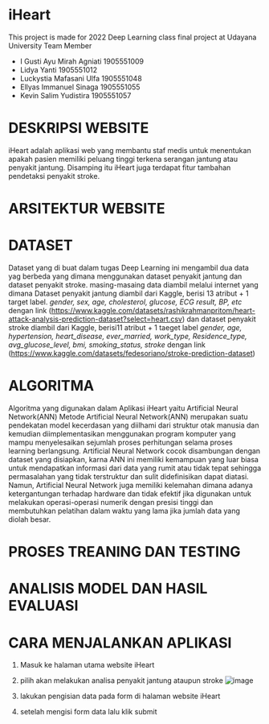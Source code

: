 # iHeart
This project is made for 2022 Deep Learning class final project at Udayana University
Team Member
- I Gusti Ayu Mirah Agniati   1905551009
- Lidya Yanti	                1905551012
- Luckystia Mafasani Ulfa	    1905551048
- Ellyas Immanuel Sinaga	    1905551055
- Kevin Salim Yudistira	      1905551057

# DESKRIPSI WEBSITE
iHeart adalah aplikasi web yang membantu staf medis untuk menentukan apakah pasien memiliki peluang tinggi terkena serangan jantung atau penyakit jantung. Disamping itu iHeart juga terdapat fitur tambahan pendetaksi penyakit stroke. 

# ARSITEKTUR WEBSITE

# DATASET
Dataset yang di buat dalam tugas Deep Learning ini mengambil dua data yag berbeda yang dimana menggunakan dataset penyakit jantung dan dataset penyakit stroke. masing-masaing data diambil melalui internet yang dimana Dataset penyakit jantung diambil dari Kaggle, berisi 13 atribut + 1 target label. *gender, sex, age, cholesterol, glucose, ECG result, BP, etc* dengan link  (https://www.kaggle.com/datasets/rashikrahmanpritom/heart-attack-analysis-prediction-dataset?select=heart.csv) dan dataset penyakit stroke diambil dari Kaggle, berisi11 atribut + 1 taeget label *gender, age, hypertension, heart_disease, ever_married, work_type, Residence_type, avg_glucose_level, bmi, smoking_status, stroke* dengan link (https://www.kaggle.com/datasets/fedesoriano/stroke-prediction-dataset)

# ALGORITMA
Algoritma yang digunakan dalam Aplikasi iHeart yaitu Artificial Neural Network(ANN)
Metode Artificial Neural Network(ANN) merupakan suatu pendekatan model kecerdasan yang diilhami dari struktur otak manusia dan kemudian diimplementasikan menggunakan program komputer yang mampu menyelesaikan sejumlah proses perhitungan selama proses learning berlangsung. Artificial Neural Network cocok disambungan dengan dataset yang disiapkan, karna ANN ini memiliki kemampuan yang luar biasa untuk mendapatkan informasi dari data yang rumit atau tidak tepat sehingga permasalahan yang tidak terstruktur dan sulit didefinisikan dapat diatasi. Namun, Artificial Neural Network juga memiliki kelemahan dimana adanya ketergantungan terhadap hardware dan tidak efektif jika digunakan untuk melakukan operasi-operasi numerik dengan presisi tinggi dan membutuhkan pelatihan dalam waktu yang lama jika jumlah data yang diolah besar.

# PROSES TREANING DAN TESTING

# ANALISIS MODEL DAN HASIL EVALUASI

# CARA MENJALANKAN APLIKASI
1. Masuk ke halaman utama website iHeart 
2. pilih akan melakukan analisa penyakit jantung ataupun stroke
![image](https://user-images.githubusercontent.com/90238361/208703018-a630c5be-71d5-4806-bab6-47ead6a3c7bc.png)

3. lakukan pengisian data pada form di halaman website iHeart

4. setelah mengisi form data lalu klik submit


